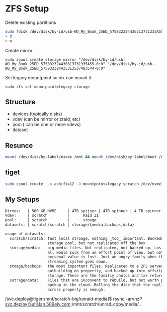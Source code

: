 # ZFS Setup

Delete existing partitions

```bash
sudo fdisk /dev/disk/by-id/usb-WD_My_Book_25ED_575832324436313731335A55-0\:0
> d
> w
```

Create mirror

```
sudo zpool create storage mirror "/dev/disk/by-id/usb-WD_My_Book_25ED_575832324436313731335A55-0:0" "/dev/disk/by-id/usb-WD_My_Book_25ED_575833324435313537483544-0:0"
```

Set legacy mountpoint so nix can mount it

```
sudo zfs set mountpoint=legacy storage
```

## Structure

- devices (typically disks)
- vdev (can be mirror or zraid, etc)
- pool ( can be one or more vdevs)
- dataset

## Resunce

```bash
mount /dev/disk/by-label/nixos /mnt && mount /dev/disk/by-label/boot /mnt/boot && nixos-enter
```

## tiget

```bash
sudo zpool create  -o ashift=12 -O mountpoint=legacy scratch /dev/nvme1n1
```

## My Setups

```txt
Dirves:   | 500 GB NVME     | 4TB spiiner | 4TB spinner | 4 TB spinner |
Vdev:     | scratch         |      Raid Z1                             |
pool:     | scratch         |      stoage                              |
datasets: | scratch/scratch | storage/{media,backups,data}             |

usage of datasets:
  scratch/scratch: fast local stroage, nothing _too_ important. Backedup to
                   storage pool, but not replicated off the box
  storage/media:   big media files. Not replicated, not backed up. Losing it
                   all would suck from an effort point of view, but nothing of
                   personal value is lost. Just an angry family when the
                   streaming system goes down.
  stoage/backups:  the most important files. Replicated to a ZFS server in an
                   outbuilding on propertty, and backed up into offsite
                   storage. These are the familiy photos and tax returns.
  sotrage/data:    Files that are inconvent to rebuild, but not worth paying to
                   backup in the cloud. Rolling the dice that the replication
                   across property is enough.
```

[svc.deploy@tiger:/mnt/scratch-big/unraid-media]$ rsync -arvhzP svc.deploy@util.lan.509ely.com:/mnt/scratch/unrad_copy/media/ .
